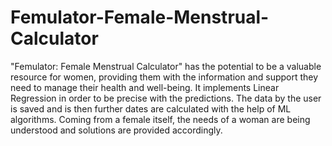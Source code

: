 # Femulator-Female-Menstrual-Calculator
"Femulator: Female Menstrual Calculator" has the potential to be a valuable resource for women, providing them with the information and support they need to manage their health and well-being.
It implements Linear Regression in order to be precise with the predictions. The data by the user is saved and is then further dates are calculated with the help of ML algorithms. Coming from a female itself, the needs of a woman are being understood and solutions are provided accordingly.
